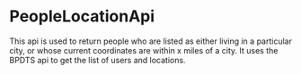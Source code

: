 # PeopleLocationApi
This api is used to return people who are listed as either living in a particular city, or whose current coordinates are within x miles of a city. It uses the BPDTS api to get the list of users and locations.
